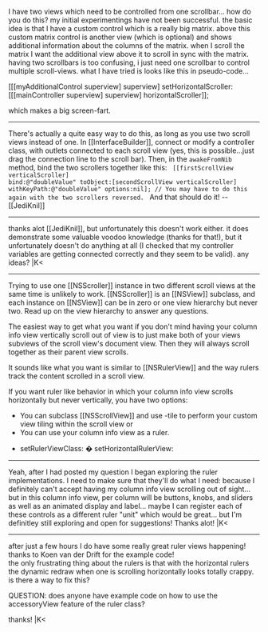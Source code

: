

I have two views which need to be controlled from one scrollbar... how do you do this?  my initial experimentings have not been successful.
the basic idea is that I have a custom control which is a really big matrix. above this custom matrix control is another view (which is optional) and shows additional information about the columns of the matrix.  when I scroll the matrix I want the additional view above it to scroll in sync with the matrix.  having two scrollbars is too confusing, i just need one scrollbar to control multiple scroll-views.  what I have tried is looks like this in pseudo-code...

[[[myAdditionalControl superview] superview] setHorizontalScroller:[[[mainController superview] superview] horizontalScroller]];

which makes a big screen-fart.

----
There's actually a quite easy way to do this, as long as you use two scroll views instead of one. In [[InterfaceBuilder]], connect or modify a controller class, with outlets connected to each scroll view (yes, this is possible...just drag the connection line to the scroll bar). Then, in the <code>awakeFromNib</code> method, bind the two scrollers together like this:
<code>
[[firstScrollView verticalScroller] bind:@"doubleValue" toObject:[secondScrollView verticalScroller] withKeyPath:@"doubleValue" options:nil];
// You may have to do this again with the two scrollers reversed.
</code>
And that should do it! --[[JediKnil]]

----
thanks alot [[JediKnil]], but unfortunately this doesn't work either.  it does demonstrate some valuable voodoo knowledge (thanks for that!), but it unfortunately doesn't do anything at all (I checked that my controller variables are getting connected correctly and they seem to be valid).  any ideas?  |K<

----
Trying to use one [[NSScroller]] instance in two different scroll views at the same time is unlikely to work.  [[NSScroller]] is an [[NSView]] subclass, and each instance on [[NSView]] can be in zero or one view hierarchy but never two.  Read up on the view hierarchy to answer any questions.

The easiest way to get what you want if you don't mind having your column info view vertically scroll out of view is to just make both of your views subviews of the scroll view's document view.  Then they will always scroll together as their parent view scrolls.

It sounds like what you want is similar to [[NSRulerView]] and the way rulers track the content scrolled in a scroll view.  

If you want ruler like behavior in which your column info view scrolls horizontally but never vertically, you have two options:
- You can subclass [[NSScrollView]] and use -tile to perform your custom view tiling within the scroll view or
- You can use your column info view as a ruler.
+ setRulerViewClass:
� setHorizontalRulerView:

----
Yeah, after I had posted my question I began exploring the ruler implementations.  I need to make sure that they'll do what I need:  because I definitely can't accept having my column info view scrolling out of sight...  but in this column info view, per column will be buttons, knobs, and sliders as well as an animated display and label...  maybe I can register each of these controls as a different ruler "unit" which would be great...  but I'm definitley still exploring and open for suggestions!  Thanks alot!  |K<

----
after just a few hours I do have some really great ruler views happening!  thanks to Koen van der Drift for the example code!  
the only frustrating thing about the rulers is that with the horizontal rulers the dynamic redraw when one is scrolling horizontally looks totally crappy. is there a way to fix this?  

QUESTION:  does anyone have example code on how to use the accessoryView feature of the ruler class?

thanks!  |K<